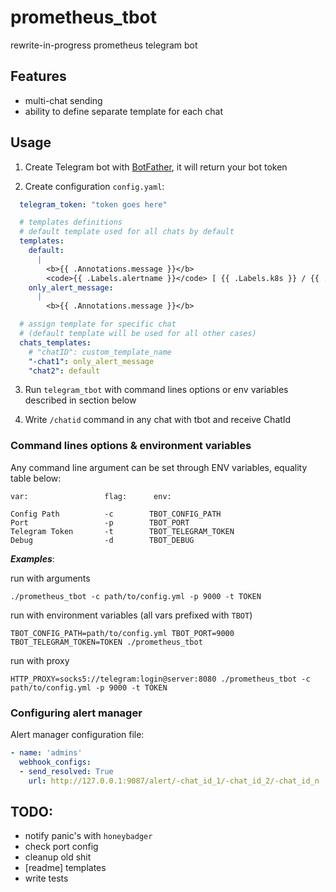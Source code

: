 # prometheus_tbot

rewrite-in-progress prometheus telegram bot

## Features
- multi-chat sending
- ability to define separate template for each chat

## Usage

1. Create Telegram bot with [BotFather](https://t.me/BotFather), it will return your bot token

2. Create configuration `config.yaml`:

```yaml
  telegram_token: "token goes here"

  # templates definitions
  # default template used for all chats by default
  templates:
    default:
      |
        <b>{{ .Annotations.message }}</b>
        <code>{{ .Labels.alertname }}</code> [ {{ .Labels.k8s }} / {{ .Labels.severity }} ]
    only_alert_message:
      |
        <b>{{ .Annotations.message }}</b>

  # assign template for specific chat 
  # (default template will be used for all other cases)
  chats_templates:
    # "chatID": custom_template_name
    "-chat1": only_alert_message
    "chat2": default
```

3. Run ```telegram_tbot``` with command lines options or env variables described in section below

4. Write `/chatid` command in any chat with tbot and receive ChatId

### Command lines options & environment variables

Any command line argument can be set through ENV variables, equality table below:

```
var:                 flag:      env:

Config Path          -c        TBOT_CONFIG_PATH
Port                 -p        TBOT_PORT
Telegram Token       -t        TBOT_TELEGRAM_TOKEN
Debug                -d        TBOT_DEBUG
```

***Examples***:

run with arguments
```
./prometheus_tbot -c path/to/config.yml -p 9000 -t TOKEN
```

run with environment variables (all vars prefixed with `TBOT`)
```
TBOT_CONFIG_PATH=path/to/config.yml TBOT_PORT=9000 TBOT_TELEGRAM_TOKEN=TOKEN ./prometheus_tbot
```

run with proxy
```
HTTP_PROXY=socks5://telegram:login@server:8080 ./prometheus_tbot -c path/to/config.yml -p 9000 -t TOKEN
```

### Configuring alert manager

Alert manager configuration file:

```yml
- name: 'admins'
  webhook_configs:
  - send_resolved: True
    url: http://127.0.0.1:9087/alert/-chat_id_1/-chat_id_2/-chat_id_n
```

## TODO:
- notify panic's with `honeybadger`
- check port config
- cleanup old shit
- [readme] templates
- write tests